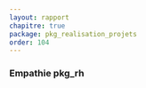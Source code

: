 ```yaml
---
layout: rapport
chapitre: true
package: pkg_realisation_projets
order: 104
---
```

### Empathie pkg_rh